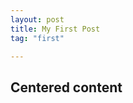 ```yaml
---
layout: post
title: My First Post
tag: "first"

---
```


  
<!--<div class="fullscreen background parallax" style="background-image:url('http://www.minimit.com/images/picjumbo.com_IMG_6648.jpg');" data-img-width="1600" data-img-height="1064" data-diff="100">
    <div class="content-a">
        <div class="content-b">  -->
<h2>Centered content</h2>  
